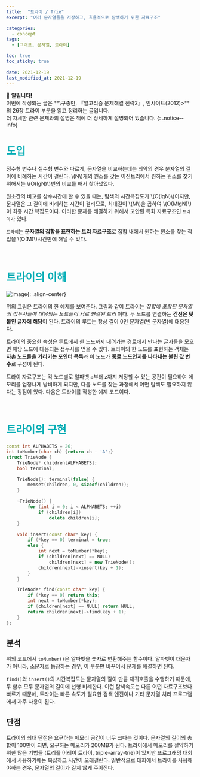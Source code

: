 ```yaml
---
title:  "트라이 / Trie"
excerpt: "여러 문자열들을 저장하고, 효율적으로 탐색하기 위한 자료구조"

categories:
  - concept
tags:
  - [그래프, 문자열, 트라이]

toc: true
toc_sticky: true
 
date: 2021-12-19
last_modified_at: 2021-12-19
---
```

📌 **알립니다!**<br>
이번에 작성되는 글은 **\구종만, 『알고리즘 문제해결 전략2』, 인사이트(2012)\>**의 26장 트라이 부분을 읽고 정리하는 글입니다.<br>
더 자세한 관련 문제와의 설명은 책에 더 상세하게 설명되어 있습니다.
{: .notice--info}

# <span style = "color: #00adb5">도입</span>
정수형 변수나 실수형 변수와 다르게, 문자열을 비교하는데는 최악의 경우 분자열의 길이에 비례하는 시간이 걸린다. \\(N\\)개의 원소를 갖는 이진트리에서 원하는 원소를 찾기 위해서는 \\(O(lgN)\\)번의 비교를 해서 찾아냈었다.

원소간의 비교를 상수시간에 할 수 있을 때는, 탐색의 시간복잡도가 \\(O(lgN)\\)이지만, 문자열은 그 길이에 비례하는 시간이 걸리므로, 최대길이 \\(M\\)을 곱하여 \\(O(MlgN)\\)이 최종 시간 복잡도이다. 이러한 문제를 해결하기 위해서 고안된 특화 자료구조인 `트라이`가 있다. 

`트라이`는 **문자열의 집합을 표현하는 트리 자료구조**로 집합 내에서 원하는 원소를 찾는 작업을 \\(O(M)\\)시간만에 해낼 수 있다.

<br>

# <span style = "color: #00adb5">트라이의 이해</span>

![image](https://user-images.githubusercontent.com/91870042/146554534-d794356a-6e3b-42fe-b892-5b7b6df556e0.png){: .align-center}

위의 그림은 트라이의 한 예제를 보여준다. 그림과 같이 트라이는 *집합에 포함된 문자열의 접두사들에 대응되는 노드들이 서로 연결된 트리* 이다. 두 노드를 연결하는 **간선은 덧붙인 글자에 해당**이 된다. 트라이의 루트는 항상 길이 0인 문자열(빈 문자열)에 대응된다. 

트라이의 중요한 속성은 루트에서 한 노드까지 내려가는 경로에서 만나는 글자들을 모으면 해당 노드에 대응되는 접두사를 얻을 수 있다. 트라이의 한 노드를 표현하는 객체는 **자손 노드들을 가리키는 포인터 목록**과 이 노드가 **종료 노드인지를 나타내는 불린 값 변수**로 구성이 된다. 

트라이 자료구조는 각 노드별로 알파벳 a부터 z까지 저장할 수 있는 공간이 필요하여 메모리를 엄청나게 낭비하게 되지만, 다음 노드를 찾는 과정에서 어떤 탐색도 필요하지 않다는 장점이 있다. 다음은 트라이를 작성한 예제 코드이다.

<br>

# <span style = "color: #00adb5">트라이의 구현</span>
```cpp
const int ALPHABETS = 26;
int toNumber(char ch) {return ch - 'A';}
struct TrieNode {
    TrieNode* children[ALPHABETS];
    bool terminal;

    TrieNode(): terminal(false) {
        memset(children, 0, sizeof(children));
    }

    ~TrieNode() {
        for (int i = 0; i < ALPHABETS; ++i)
            if (children[i])
                delete children[i];
    }

    void insert(const char* key) {
        if (*key == 0) terminal = true;
        else {
            int next = toNumber(*key);
            if (children[next] == NULL)
                children[next] = new TrieNode();
            children[next]->insert(key + 1);
        }
    }

    TrieNode* find(const char* key) {
        if (*key == 0) return this;
        int next = toNumber(*key);
        if (children[next] == NULL) return NULL;
        return children[next]->find(key + 1);
    }
};
```

분석
---
위의 코드에서 `toNumber()`은 알파벳을 숫자로 변환해주는 함수이다. 알파벳이 대문자가 아니라, 소문자로 등장하는 경우, 이 부분만 바꾸어서 문제를 해결하면 된다.

`find()`와 `insert()`의 시간복잡도는 문자열의 길이 만큼 재귀호출을 수행하기 때문에, 두 함수 모두 문자열의 길이에 선형 비례한다. 이런 탐색속도는 다른 어떤 자료구조보다 빠르기 때문에, 트라이는 빠른 속도가 필요한 검색 엔진이나 기타 문자열 처리 프로그램에서 자주 사용이 된다.

단점
---
트라이의 최대 단점은 요구하는 메모리 공간이 너무 크다는 것이다. 문자열의 길이의 총합이 100만이 되면, 요구하는 메모리가 200MB가 된다. 트라이에서 메모리를 절약하기 위한 많은 기법들 (트리플 어레이 트라이, triple-array-trie)이 있지만 프로그래밍 대회에서 사용하기에는 복잡하고 시간이 오래걸린다. 일반적으로 대회에서 트라이를 사용해야하는 경우, 문자열의 길이가 길지 않게 주어진다.
